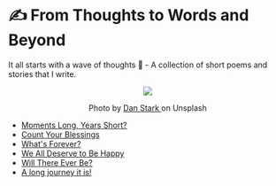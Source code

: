 # ✍ From Thoughts to Words and Beyond
It all starts with a wave of thoughts 🌊 - A collection of short poems and stories that I write.

<div align="center"> <img src="https://images.unsplash.com/photo-1456753510773-a8bd200a4a26?ixid=MnwxMjA3fDB8MHxzZWFyY2h8MTR8fHdhdmVzfGVufDB8fDB8fA%3D%3D&ixlib=rb-1.2.1&auto=format&fit=crop&w=500&q=60"> </div>

<div align="center"><p> Photo by <a href="https://images.unsplash.com/photo-1456753510773-a8bd200a4a26?ixid=MnwxMjA3fDB8MHxzZWFyY2h8MTR8fHdhdmVzfGVufDB8fDB8fA%3D%3D&ixlib=rb-1.2.1&auto=format&fit=crop&w=500&q=60"> Dan Stark </a> on Unsplash </p> </div>


- [Moments Long, Years Short?](https://github.com/balapriyac/From-Thoughts-to-Words-and-Beyond/blob/main/moments-long-years-short.md)
- [Count Your Blessings](https://github.com/balapriyac/From-Thoughts-to-Words-and-Beyond/blob/main/count-your-blessings.md)
- [What's Forever?](https://github.com/balapriyac/From-Thoughts-to-Words-and-Beyond/blob/main/forever.md)
- [We All Deserve to Be Happy](https://github.com/balapriyac/From-Thoughts-to-Words-and-Beyond/blob/main/deserve-to-be-happy.md)
- [Will There Ever Be?](https://github.com/balapriyac/From-Thoughts-to-Words-and-Beyond/blob/main/will-there-ever-be.md)
- [A long journey it is!]()
